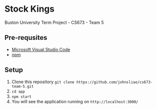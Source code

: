 # Stock Kings
Buston University Term Project - CS673 - Team 5

## Pre-requsites
- [Microsoft Visual Studio Code](https://code.visualstudio.com/)
- [npm](https://www.npmjs.com/get-npm)


## Setup
1. Clone this repository `git clone https://github.com/johnsliao/cs673-team-5.git`
2. `cd app`
3. `npm start`
4. You will see the application running on `http://localhost:3000/`